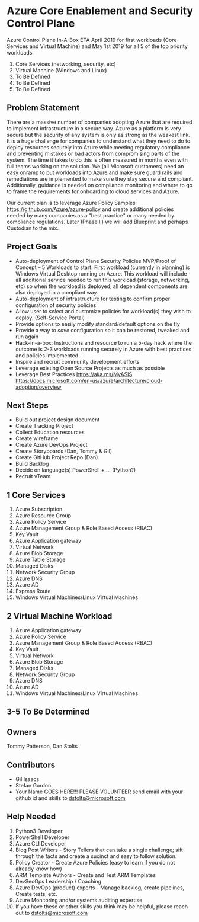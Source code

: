 # Azure Core Enablement and Security Control Plane
Azure Control Plane In-A-Box  ETA April 2019 for first workloads (Core Services and Virtual Machine) and May 1st 2019 for all 5 of the top priority workloads. 
1. Core Services (networking, security, etc)
1. Virtual Machine (Windows and Linux) 
1. To Be Defined
1. To Be Defined
1. To Be Defined

## Problem Statement
There are a massive number of companies adopting Azure that are required to implement infrastructure in a secure way.  Azure as a platform is very secure but the security of any system is only as strong as the weakest link.  It is a huge challenge for companies to understand what they need to do to deploy resources securely into Azure while meeting regulatory compliance and preventing mistakes or bad actors from compromising parts of the system.  The time it takes to do this is often measured in months even with full teams working on the solution.  We (all Microsoft customers) need an easy onramp to put workloads into Azure and make sure guard rails and remediations are implemented to make sure they stay secure and compliant.  Additionally, guidance is needed on compliance monitoring and where to go to frame the requirements for onboarding to cloud services and Azure. 

Our current plan is to leverage Azure Policy Samples https://github.com/Azure/azure-policy and create additional policies needed by many companies as a "best practice" or many needed by compliance regulations. Later (Phase II) we will add Blueprint and perhaps Custodian to the mix.

## Project Goals
* Auto-deployment of Control Plane Security Policies MVP/Proof of Concept – 5 Workloads to start.  First workload (currently in planning) is Windows Virtual Desktop running on Azure.  This workload will include all additional service needed to run this workload (storage, networking, etc) so when the workload is deployed, all dependent components are also deployed in a compliant way.
* Auto-deployment of infrastructure for testing to confirm proper configuration of security policies
* Allow user to *select* and customize policies for workload(s) they wish to deploy. (Self-Service Portal)
* Provide options to easily modify standard/default options on the fly
* Provide a way to *save* configuration so it can be restored, tweaked and run again
* Hack-in-a-box: Instructions and resource to run a 5-day hack where the outcome is 2-3 workloads running securely in Azure with best practices and policies implemented
* Inspire and recruit community development efforts
* Leverage existing Open Source Projects as much as possible
* Leverage Best Practices https://aka.ms/MyASIS https://docs.microsoft.com/en-us/azure/architecture/cloud-adoption/overview

## Next Steps
* Build out project design document 
* Create Tracking Project 
* Collect Education resources
* Create wireframe 
* Create Azure DevOps Project 
* Create Storyboards (Dan, Tommy & Gil)
* Create GitHub Project Repo (Dan)
* Build Backlog
* Decide on language(s)  PowerShell + … (Python?)
* Recruit vTeam

## 1 Core Services
1.  Azure Subscription	
1.  Azure Resource Group
1.	Azure Policy Service
1.	Azure Management Group & Role Based Access (RBAC)
1.	Key Vault
1.  Azure Application gateway
1.	Virtual Network
1.	Azure Blob Storage 
1.	Azure Table Storage
1.	Managed Disks
1.	Network Security Group
1.	Azure DNS
1.	Azure AD
1.	Express Route
1.  Windows Virtual Machines/Linux Virtual Machines

## 2 Virtual Machine Workload 
1.	Azure Application gateway
1.	Azure Policy Service
1.	Azure Management Group & Role Based Access (RBAC)
1.	Key Vault
1.	Virtual Network
1.	Azure Blob Storage
1.	Managed Disks
1.	Network Security Group
1.	Azure DNS
1.	Azure AD
1.	Windows Virtual Machines/Linux Virtual Machines

## 3-5 To Be Determined

## Owners 
Tommy Patterson, Dan Stolts

## Contributors  
* Gil Isaacs
* Stefan Gordon
* Your Name GOES HERE!!! PLEASE VOLUNTEER  send email with your github id and skills to dstolts@microsoft.com

## Help Needed
1. Python3 Developer
1. PowerShell Developer
1. Azure CLI Developer
1. Blog Post Writers - Story Tellers that can take a single challenge; sift through the facts and create a sucinct and easy to follow solution.
1. Policy Creator - Create Azure Policies (easy to learn if you do not already know how)
1. ARM Template Authors - Create and Test ARM Templates
1. DevSecOps Leadership / Coaching
1. Azure DevOps (product) experts - Manage backlog, create pipelines, Create tests, etc. 
1. Azure Monitoring and/or systems auditing expertise
1. If you have these or other skills you think may be helpful, please reach out to dstolts@microsoft.com
